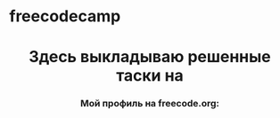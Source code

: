 # freecodecamp

<h1 align="center">Здесь выкладываю решенные таски на <a href="https://www.freecodecamp.org/"></a>

<h3 align="center">Мой профиль на freecode.org: <a href="https://www.freecodecamp.org/MikeSab"></a></h3>
